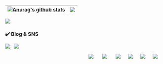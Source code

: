 <!--###  👋 -->

<!-- <h3> 🪄 skills 🪄 </h3>

<img src="https://img.shields.io/badge/Android-3DDC84?style=flat-square&logo=Android&logoColor=white"/> <img src="https://img.shields.io/badge/java-007396?style=flat-square&logo=java&logoColor=white"/>
 -->


<!-- [![Tech Blog](https://velog-readme-stats.vercel.app/api/badge?name=eungyeole)](https://velog.io/@mincodin)  -->

<!-- 랭크, 스킬 -->
| <a href="https://bangbangu4.github.io" target='_blank'><img align="center" src="https://github-readme-stats.vercel.app/api?username=MinWoo-Noh&show_icons=true&include_all_commits=true&theme=buefy&hide_border=true" alt="Anurag's github stats" /></a> | <a href="https://MinWoo-Noh.github.io" target="_blank"><img align="center" src="https://github-readme-stats.vercel.app/api/top-langs/?username=MinWoo-Noh&layout=compact&theme=buefy&hide_border=true" /></a> |
| ------------- | ------------- |
 
 

<!-- 깃 커밋 빈도  -->
![](https://github-profile-summary-cards.vercel.app/api/cards/profile-details?username=MinWoo-Noh&theme=vue)

<!-- SNS 링크 --> 
<h3>✔️ Blog & SNS </h3>
    <p>
      <a href="https://velog.io/@mincodin/">
         <img src="https://img.shields.io/badge/Tech%20Blog-11B48A?style=flat-square&logo=Vimeo&logoColor=white&link=https://https://velog.io/@mincodin/"/>
      </a>&nbsp
      <a href="https://www.instagram.com/minu._.09/">
        <img src="https://img.shields.io/badge/Instagram-E4405F?style=flat-square&logo=Instagram&logoColor=white&link=https://www.instagram.com/minu._.09/"/>
      <!--
      <a href="https://www.linkedin.com/in/h43ro/">
        <img src="https://img.shields.io/badge/LinkedIn-0A66C2?style=flat-square&logo=LinkedIn&logoColor=white&link=https://www.linkedin.com/in/h43ro/"/>
      </a>-->
    </p>  
 
<!-- <h3>✔️ 스터디</h3> -->
<ul>
<!-- <li>📚 <b> Swift5 </b> 2022. 11 ~ 2023. 02 ing </li> -->
 <!-- <li>📚 <b>Android with kotlin Project </b> 2022. 06.29 ~ ing(목표 : 7월 3일) </li>? -->
<!--   <li>🎯 <b>Kotlin 스터디</b> 2022. 04.10 ~ ing </li> -->
<!--   <li>📘 <b>알고리즘 이론&실습 </b> 2022. 05.28 ~ stop </li> -->
<!--   <li>📝 <b>CS</b> 2022. 05.30 ~ ing </li> -->
 <!--   <li>🌐 <b>Java 나 홀로스터디</b> 2022. 02 ~ ing </li> -->
 <!--   <li>💯 <b>백준만점 스터디</b> 2022. 02 ~ ing</li> -->
<!--   <li>📝 <b>Android kotlin 스터디</b> 2022. 03 ~ ing </li> -->
<!-- 📒 📕 📗 📘 📙 📚 📖  🏆 -->
</ul>

<!-- ![](https://github-profile-summary-cards.vercel.app/api/cards/repos-per-language?username=MinWoo-Noh&theme=default) ![](https://github-profile-summary-cards.vercel.app/api/cards/most-commit-language?username=MinWoo-Noh&theme=default) ![](https://github-profile-summary-cards.vercel.app/api/cards/stats?username=MinWoo-Noh&theme=default) ![](https://github-profile-summary-cards.vercel.app/api/cards/productive-time?username=MinWoo-Noh&theme=vue) -->

<!-- ![Anurag's GitHub stats](https://github-readme-stats.vercel.app/api?username=MinWoo-Noh&show_icons=true&theme=radical) -->
<!--
**MinWoo-Noh/MinWoo-Noh** is a ✨ _special_ ✨ repository because its `README.md` (this file) appears on your GitHub profile.

Here are some ideas to get you started:

- 🔭 I’m currently working on ...
- 🌱 I’m currently learning ...
- 👯 I’m looking to collaborate on ...
- 🤔 I’m looking for help with ...
- 💬 Ask me about ...
- 📫 How to reach me: ...
- 😄 Pronouns: ...
- ⚡ Fun fact: ...
-->

<p align="right">
   <img src="https://img.shields.io/badge/Kotlin-A97BFF?style=flat-square&logo=Kotlin&logoColor=white" style="height : auto; margin-left : 10px; margin-right : 10px;"/></a>&nbsp 
   <img src="https://img.shields.io/badge/Java-b07219?style=flat-square&logo=Java&logoColor=white" style="height : auto; margin-left : 10px; margin-right : 10px;"/></a>&nbsp 
   <img src="https://img.shields.io/badge/Android Studio-3DDC84?style=flat-square&logo=Android-Studio&logoColor=white" style="height : auto; margin-left : 10px; margin-right : 10px;"/>
   <img src="https://img.shields.io/badge/Swift-D22128?style=for-the-badge&logo=Swift&logoColor=white" style="height : auto; margin-left : 10px; margin-right : 10px;"/>
<img src="https://img.shields.io/badge/Xcode-FF9900?style=for-the-badge&logo=Xcode&logoColor=white" style="height : auto; margin-left : 10px; margin-right : 10px;"/>
<img src="https://img.shields.io/badge/SwiftUI-FF9900?style=for-the-badge&logo=SwiftUI&logoColor=white" style="height : auto; margin-left : 10px; margin-right : 10px;"/>
   </p>
   
<!--  

<p align="right">
   <img src="https://img.shields.io/badge/Kotlin-A97BFF?style=flat-square&logo=Kotlin&logoColor=white"/></a>&nbsp 
  <img src="https://img.shields.io/badge/Java-b07219?style=flat-square&logo=Java&logoColor=white"/></a>&nbsp 
  <img src="https://img.shields.io/badge/Python-3572A5?style=flat-square&logo=Python&logoColor=white"/></a>&nbsp 
  <img src="https://img.shields.io/badge/C++-f34b7d?style=flat-square&logo=C%2B%2B&logoColor=white"/></a>&nbsp
 <img src="https://img.shields.io/badge/Swift-ffac45?style=flat-square&logo=Swift&logoColor=white"/>
  <img src="https://img.shields.io/badge/Android Studio-3DDC84?style=flat-square&logo=Android-Studio&logoColor=white"/>
  <img src="https://img.shields.io/badge/Xcode-1575F9?style=flat-square&logo=Xcode&logoColor=white"/>
</p>
-->
